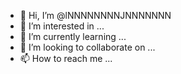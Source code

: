- 👋 Hi, I’m @lNNNNNNNNJNNNNNNN
- 👀 I’m interested in ...
- 🌱 I’m currently learning ...
- 💞️ I’m looking to collaborate on ...
- 📫 How to reach me ...

<!---
lNNNNNNNNJNNNNNNN/lNNNNNNNNJNNNNNNN is a ✨ special ✨ repository because its `README.md` (this file) appears on your GitHub profile.
You can click the Preview link to take a look at your changes.
--->

